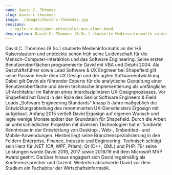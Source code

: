 ```yaml
---
name: Davic C. Thömmes
slug: david-c-thoemmes
image: ./images/david-c-thoemmes.jpg
sessions:
  - agile-ux-designer-entwickler-aus-einer-hand
description: David C. Thömmes (B.Sc.) studierte Medieninformatik an der HS Kaiserslautern und entdeckte schon früh seine Leidenschaft für die Mensch-Computer-Interaktion und das Software Engineering. 
---
```

David C. Thömmes (B.Sc.) studierte Medieninformatik an der HS Kaiserslautern und entdeckte schon früh seine Leidenschaft für die Mensch-Computer-Interaktion und das Software Engineering. Seine ersten Benutzeroberflächen programmierte David mit VBA und Delphi 2004. Als Geschäftsführer sowie Lead Software & UX Engineer bei Shapefield gilt seine Passion heute dem UX Design und der agilen Softwareentwicklung. Dabei gilt David als führender Experte für die analytische Gestaltung einer Benutzeroberfläche und deren technische Implementierung als umfängliche UI-Architektur im Rahmen eines interdisziplinären UX-Designprozesses. Vor Shapefield hat David in der Rolle des Senior Software Engineers & Field Leads „Software Engineering Standards" knapp 5 Jahre maßgeblich die Entwicklungsabteilung des renommierten UX-Dienstleisters Ergosign mit aufgebaut. Anfang 2015 verließ David Ergosign auf eigenen Wunsch und legte wenige Monate später den Grundstein für Shapefield. Durch die Arbeit an unterschiedlichen Projekten mit diversen Technologien hat er fundierte Kenntnisse in der Entwicklung von Desktop-, Web-, Embedded- und Mobile-Anwendungen. Hierbei liegt seine Branchenspezialisierung in den Feldern Enterprise, Finance, Industrie und Engineering. Technisch schlägt sein Herz für .NET (C#, WPF, Prism), Qt (C++, QML) und PHP. Für seine Leistungen wurde David 2016, 2017 sowie 2018/19 mit dem Microsoft MVP Award geehrt. Darüber hinaus engagiert sich David regelmäßig als Konferenzsprecher und Dozent. Weiterhin absolvierte David vor dem Studium ein Fachabitur der Wirtschaftsinformatik.